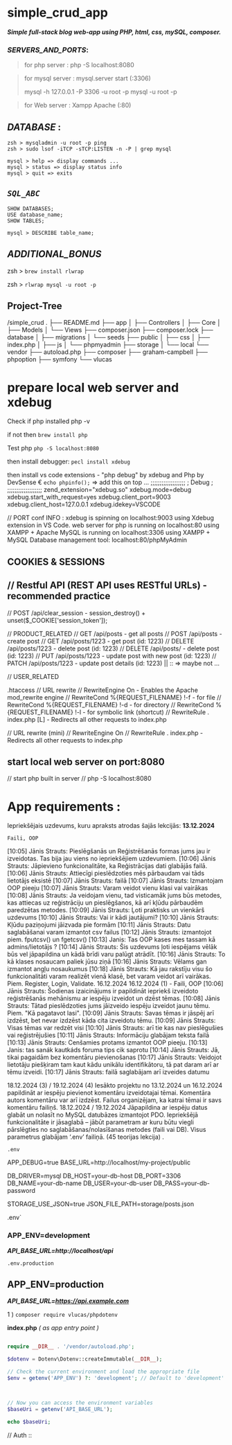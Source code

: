 # simple_crud_app
***Simple full-stack blog web-app using PHP, html, css, mySQL, composer.***

### *SERVERS_AND_PORTS*:
> for php server : php -S localhost:8080

> for mysql server : mysql.server start (:3306) 
>
> mysql -h 127.0.0.1 -P 3306 -u root -p
> mysql -u root -p 

> for Web server : Xampp Apache (:80)

## *DATABASE* :

    zsh > mysqladmin -u root -p ping
    zsh > sudo lsof -iTCP -sTCP:LISTEN -n -P | grep mysql

    mysql > help => display commands ...
    mysql > status => display status info
    mysql > quit => exits

## *`SQL_ABC`*

    SHOW DATABASES;
    USE database_name;
    SHOW TABLES;

    mysql > DESCRIBE table_name;
    
## *ADDITIONAL_BONUS*
zsh > `brew install rlwrap`

zsh > `rlwrap mysql -u root -p`



## Project-Tree
/simple_crud
.
├── README.md
├── app
│   ├── Controllers
│   ├── Core
│   ├── Models
│   └── Views
├── composer.json
├── composer.lock
├── database
│   ├── migrations
│   └── seeds
├── public
│   ├── css
│   ├── index.php
│   ├── js
│   └── phpmyadmin
├── storage
│   └── local
└── vendor
    ├── autoload.php
    ├── composer
    ├── graham-campbell
    ├── phpoption
    ├── symfony
    └── vlucas


# prepare local web server and xdebug

Check if php installed php -v

if not then
`brew install php`

Test php 
`php -S localhost:8080`

then install debugger:
`pecl install xdebug`

then install vs code extensions - "php debug" by xdebug and Php by DevSense
€
`echo phpinfo();` => add this on top ...
;;;;;;;;;;;;;;;;;;;
;      Debug      ;
;;;;;;;;;;;;;;;;;;;
zend_extension="xdebug.so"
xdebug.mode=debug
xdebug.start_with_request=yes
xdebug.client_port=9003
xdebug.client_host=127.0.0.1
xdebug.idekey=VSCODE


// PORT conf INFO :
xdebug is spinning on localhost:9003 using Xdebug extension in VS Code.
web server for php is running on localhost:80 using XAMPP + Apache
MySQL is running on localhost:3306 using XAMPP + MySQL
Database management tool: localhost:80/phpMyAdmin

## COOKIES & SESSIONS



## // Restful API (REST API uses RESTful URLs) - recommended practice
// POST     /api/clear_session   - session_destroy() + unset($_COOKIE['session_token']);

// PRODUCT_RELATED
// GET      /api/posts        - get all posts
// POST     /api/posts        - create post
// GET      /api/posts/1223   - get post (id: 1223)
// DELETE   /api/posts/1223   - delete post (id: 1223)
// DELETE   /api/posts/       - delete post (id: 1223)
// PUT      /api/posts/1223   - update post with new post (id: 1223)
// PATCH    /api/posts/1223   - update post details (id: 1223) || :: => maybe not ...

// USER_RELATED


.htaccess
// URL rewrite
// RewriteEngine On                         - Enables the Apache mod_rewrite engine
// RewriteCond %{REQUEST_FILENAME} !-f      - for file
// RewriteCond %{REQUEST_FILENAME} !-d      - for directory
// RewriteCond %{REQUEST_FILENAME} !-l      - for symbolic link (shortcut)
// RewriteRule . index.php [L]              - Redirects all other requests to index.php

// URL rewrite (mini)
// RewriteEngine On
// RewriteRule . index.php                  - Redirects all other requests to index.php


## start local web server on port:8080
// start php built in server
// php -S localhost:8080



# App requirements :
Iepriekšējais uzdevums, kuru apraksts atrodas šajās lekcijās:
**13.12.2024**

    Faili, OOP
[10:05] Jānis Strauts: Pieslēgšanās un Reģistrēšanās formas jums jau ir izveidotas. Tas
bija jau viens no iepriekšējiem uzdevumiem.
[10:06] Jānis Strauts: Jāpievieno funkcionalitāte, ka Reģistrācijas dati glabājās failā.
[10:06] Jānis Strauts: Attiecīgi pieslēdzoties mēs pārbaudam vai tāds lietotājs eksistē
[10:07] Jānis Strauts: failā
[10:07] Jānis Strauts: Izmantojam OOP pieeju
[10:07] Jānis Strauts: Varam veidot vienu klasi vai vairākas
[10:08] Jānis Strauts: Ja veidojam vienu, tad visticamāk jums būs metodes, kas attiecas
uz reģistrāciju un pieslēgšanos, kā arī kļūdu pārbaudēm paredzētas metodes.
[10:09] Jānis Strauts: Ļoti praktisks un vienkārš uzdevums
[10:10] Jānis Strauts: Vai ir kādi jautājumi?
[10:10] Jānis Strauts: Kļūdu paziņojumi jāizvada pie formām
[10:11] Jānis Strauts: Datu saglabāšanai varam izmantot csv failus
[10:12] Jānis Strauts: izmantojot piem. fputcsv() un fgetcsv()
[10:13] Janis: Tas OOP kases mes tassam kā admins/lietotājs ?
[10:14] Jānis Strauts: Šis uzdevums ļoti iespējams vēlāk būs vel jāpapildina un kādā brīdi
varu palūgt atrādīt.
[10:16] Jānis Strauts: To kā klases nosaucam paliek jūsu ziņā
[10:16] Jānis Strauts: Vēlams gan izmantot angļu nosaukumus
[10:18] Jānis Strauts: Kā jau rakstīju visu šo funkcionalitāti varam realizēt vienā klasē,
bet varam veidot arī vairākas. Piem. Register, Login, Validate.
16.12.2024
16.12.2024 (1) - Faili, OOP
[10:06] Jānis Strauts: Šodienas izaicinājums ir papildināt iepriekš izveidoto reģistrēšanās
mehānismu ar iespēju izveidot un dzēst tēmas.
[10:08] Jānis Strauts: Tātad pieslēdzoties jums jāizveido iespēju izveidot jaunu tēmu. Piem. "Kā
pagatavot lasi".
[10:09] Jānis Strauts: Savas tēmas ir jāspēj arī izdzēst, bet nevar izdzēst kāda cita izveidotu tēmu.
[10:09] Jānis Strauts: Visas tēmas var redzēt visi
[10:10] Jānis Strauts: arī tie kas nav pieslēgušies vai reģistrējušies
[10:11] Jānis Strauts: Informāciju glabājam teksta failā
[10:13] Jānis Strauts: Cenšamies protams izmantot OOP pieeju.
[10:13] Janis: tas sanák kautkáds foruma tips cik saprotu
[10:14] Jānis Strauts: Jā, tikai pagaidām bez komentāru pievienošanas
[10:17] Jānis Strauts: Veidojot lietotāju piešķiram tam kaut kādu unikālu identifikātoru, tā pat
daram arī ar tēmu izveidi.
[10:17] Jānis Strauts: failā saglabājam arī izveides datumu

18.12.2024 (3) / 19.12.2024 (4)
Iesākto projektu no 13.12.2024 un 16.12.2024 papildināt ar iespēju pievienot komentāru
izveidotajai tēmai. Komentāra autors komentāru var arī izdzēst. Failus organizējam, ka katrai
tēmai ir savs komentāru failiņš.
18.12.2024 / 19.12.2024
Jāpapildina ar iespēju datus glabāt un nolasīt no MySQL datubāzes izmantojot PDO.
Iepriekšējā funkcionalitāte ir jāsaglabā – jābūt parametram ar kuru būtu viegli pārslēgties no
saglabāšanas/nolasīšanas metodes (faili vai DB).
Visus parametrus glabājam ‘.env’ failiņā. (45 teorijas lekcija) .



    .env
APP_DEBUG=true
BASE_URL=http://localhost/my-project/public

DB_DRIVER=mysql
DB_HOST=your-db-host
DB_PORT=3306
DB_NAME=your-db-name
DB_USER=your-db-user
DB_PASS=your-db-password

STORAGE_USE_JSON=true
JSON_FILE_PATH=storage/posts.json

.env`
### APP_ENV=development
***API_BASE_URL=http://localhost/api***

`.env.production` 
## APP_ENV=production
***API_BASE_URL=https://api.example.com***


1 ) `composer require vlucas/phpdotenv
`

**index.php** *( as app entry point )*
```php

require __DIR__ . '/vendor/autoload.php';

$dotenv = Dotenv\Dotenv::createImmutable(__DIR__);

// Check the current environment and load the appropriate file
$env = getenv('APP_ENV') ?: 'development'; // Default to 'development' if not set



// Now you can access the environment variables
$baseUri = getenv('API_BASE_URL');

echo $baseUri;
```

// Auth ::

